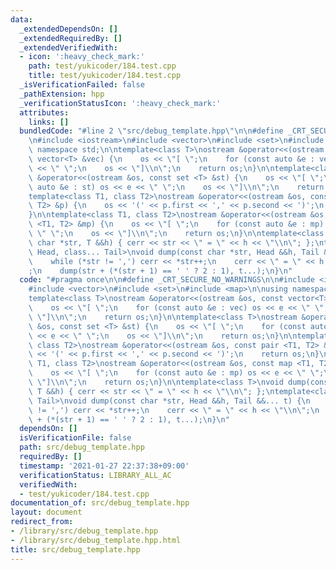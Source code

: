 ```yaml
---
data:
  _extendedDependsOn: []
  _extendedRequiredBy: []
  _extendedVerifiedWith:
  - icon: ':heavy_check_mark:'
    path: test/yukicoder/184.test.cpp
    title: test/yukicoder/184.test.cpp
  _isVerificationFailed: false
  _pathExtension: hpp
  _verificationStatusIcon: ':heavy_check_mark:'
  attributes:
    links: []
  bundledCode: "#line 2 \"src/debug_template.hpp\"\n\n#define _CRT_SECURE_NO_WARNINGS\n\
    \n#include <iostream>\n#include <vector>\n#include <set>\n#include <map>\n\nusing\
    \ namespace std;\n\ntemplate<class T>\nostream &operator<<(ostream &os, const\
    \ vector<T> &vec) {\n    os << \"[ \";\n    for (const auto &e : vec) os << e\
    \ << \" \";\n    os << \"]\\n\";\n    return os;\n}\n\ntemplate<class T>\nostream\
    \ &operator<<(ostream &os, const set <T> &st) {\n    os << \"[ \";\n    for (const\
    \ auto &e : st) os << e << \" \";\n    os << \"]\\n\";\n    return os;\n}\n\n\
    template<class T1, class T2>\nostream &operator<<(ostream &os, const pair <T1,\
    \ T2> &p) {\n    os << '(' << p.first << ',' << p.second << ')';\n    return os;\n\
    }\n\ntemplate<class T1, class T2>\nostream &operator<<(ostream &os, const map\
    \ <T1, T2> &mp) {\n    os << \"[ \";\n    for (const auto &e : mp) os << e <<\
    \ \" \";\n    os << \"]\\n\";\n    return os;\n}\n\ntemplate<class T>\nvoid dump(const\
    \ char *str, T &&h) { cerr << str << \" = \" << h << \"\\n\"; };\ntemplate<class\
    \ Head, class... Tail>\nvoid dump(const char *str, Head &&h, Tail &&... t) {\n\
    \    while (*str != ',') cerr << *str++;\n    cerr << \" = \" << h << \"\\n\"\
    ;\n    dump(str + (*(str + 1) == ' ' ? 2 : 1), t...);\n}\n"
  code: "#pragma once\n\n#define _CRT_SECURE_NO_WARNINGS\n\n#include <iostream>\n\
    #include <vector>\n#include <set>\n#include <map>\n\nusing namespace std;\n\n\
    template<class T>\nostream &operator<<(ostream &os, const vector<T> &vec) {\n\
    \    os << \"[ \";\n    for (const auto &e : vec) os << e << \" \";\n    os <<\
    \ \"]\\n\";\n    return os;\n}\n\ntemplate<class T>\nostream &operator<<(ostream\
    \ &os, const set <T> &st) {\n    os << \"[ \";\n    for (const auto &e : st) os\
    \ << e << \" \";\n    os << \"]\\n\";\n    return os;\n}\n\ntemplate<class T1,\
    \ class T2>\nostream &operator<<(ostream &os, const pair <T1, T2> &p) {\n    os\
    \ << '(' << p.first << ',' << p.second << ')';\n    return os;\n}\n\ntemplate<class\
    \ T1, class T2>\nostream &operator<<(ostream &os, const map <T1, T2> &mp) {\n\
    \    os << \"[ \";\n    for (const auto &e : mp) os << e << \" \";\n    os <<\
    \ \"]\\n\";\n    return os;\n}\n\ntemplate<class T>\nvoid dump(const char *str,\
    \ T &&h) { cerr << str << \" = \" << h << \"\\n\"; };\ntemplate<class Head, class...\
    \ Tail>\nvoid dump(const char *str, Head &&h, Tail &&... t) {\n    while (*str\
    \ != ',') cerr << *str++;\n    cerr << \" = \" << h << \"\\n\";\n    dump(str\
    \ + (*(str + 1) == ' ' ? 2 : 1), t...);\n}\n"
  dependsOn: []
  isVerificationFile: false
  path: src/debug_template.hpp
  requiredBy: []
  timestamp: '2021-01-27 22:37:38+09:00'
  verificationStatus: LIBRARY_ALL_AC
  verifiedWith:
  - test/yukicoder/184.test.cpp
documentation_of: src/debug_template.hpp
layout: document
redirect_from:
- /library/src/debug_template.hpp
- /library/src/debug_template.hpp.html
title: src/debug_template.hpp
---
```

